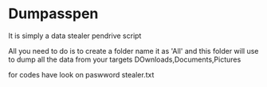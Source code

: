 # Dumpasspen
It is simply a data stealer pendrive script 



All you need to do is to create a folder name it as 'All' and this folder will use to dump all the 
data from your targets DOwnloads,Documents,Pictures

for codes have look on paswword stealer.txt
